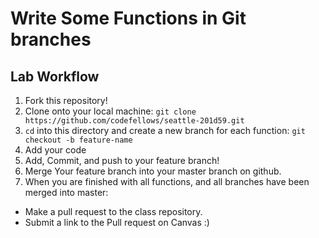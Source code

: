 # Write Some Functions in Git branches

## Lab Workflow
1. Fork this repository!
2. Clone onto your local machine: `git clone https://github.com/codefellows/seattle-201d59.git`
3. `cd` into this directory and create a new branch for each function: `git checkout -b feature-name`
4. Add your code
5. Add, Commit, and push to your feature branch!
6. Merge Your feature branch into your master branch on github.
7. When you are finished with all functions, and all branches have been merged into master:
  - Make a pull request to the class repository.
  - Submit a link to the Pull request on Canvas :)
